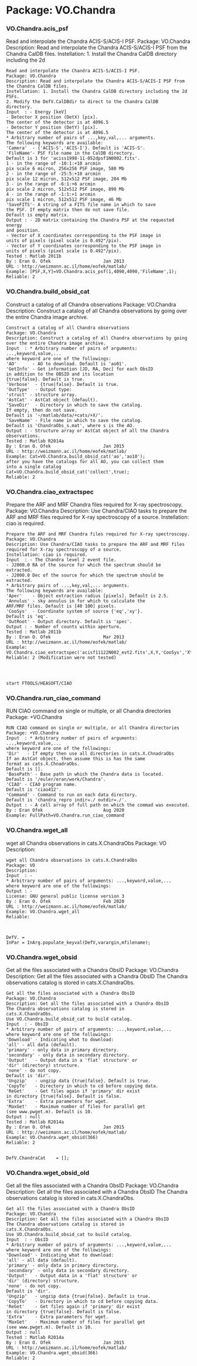 # Package: VO.Chandra


### VO.Chandra.acis_psf

Read and interpolate the Chandra ACIS-S/ACIS-I PSF. Package: VO.Chandra Description: Read and interpolate the Chandra ACIS-S/ACIS-I PSF from the Chandra CalDB files. Instellation: 1. Install the Chandra CalDB directory including the 2d


    
    Read and interpolate the Chandra ACIS-S/ACIS-I PSF.  
    Package: VO.Chandra  
    Description: Read and interpolate the Chandra ACIS-S/ACIS-I PSF from  
    the Chandra CalDB files.  
    Instellation: 1. Install the Chandra CalDB directory including the 2d  
    PSFs.  
    2. Modify the DefV.CalDBdir to direct to the Chandra CalDB  
    directory.  
    Input  : - Energy [keV]  
    - Detector X position (DetX) [pix].  
    The center of the detector is at 4096.5  
    - Detector Y position (DetY) [pix].  
    The center of the detector is at 4096.5  
    * Arbitrary number of pairs of ...,key,val,... arguments.  
    The following keywords are available:  
    'Camera'  - {'ACIS-S','ACIS-I'}. Default is 'ACIS-S'.  
    'FileName'- PSF file name in the CalDB directory.  
    Default is 1 for 'aciss1998-11-052dpsf1N0002.fits'.  
    1 - in the range of -10:1:+10 arcmin  
    pix scale 6 micron, 256x256 PSF image, 580 Mb  
    2 - in the range of -25:5:+10 arcmin  
    pix scale 12 micron, 512x512 PSF image, 204 Mb  
    3 - in the range of -6:1:+6 arcmin  
    pix scale 2 micron, 512x512 PSF image, 890 Mb  
    4 - in the range of -1:1:+1 arcmin  
    pix scale 1 micron, 512x512 PSF image, 46 Mb  
    'SaveFITS'- A string of a FITS file name in which to save  
    the PSF. If empty matrix then do not save file.  
    Default is empty matrix.  
    Output : - 2D matrix containing the Chandra PSF at the requested energy  
    and position.  
    - Vector of X coordinates corresponding to the PSF image in  
    units of pixels (pixel scale is 0.492"/pix).  
    - Vector of Y coordinates corresponding to the PSF image in  
    units of pixels (pixel scale is 0.492"/pix).  
    Tested : Matlab 2011b  
    By : Eran O. Ofek                    Jan 2013  
    URL : http://weizmann.ac.il/home/eofek/matlab/  
    Example: [PSF,X,Y]=VO.Chandra.acis_psf(1,4090,4090,'FileName',1);  
    Reliable: 2  
      
      
### VO.Chandra.build_obsid_cat

Construct a catalog of all Chandra observations Package: VO.Chandra Description: Construct a catalog of all Chandra observations by going over the entire Chandra image archive.


    
    Construct a catalog of all Chandra observations  
    Package: VO.Chandra  
    Description: Construct a catalog of all Chandra observations by going  
    over the entire Chandra image archive.  
    Input  : * Arbitrary number of pairs of arguments: ...,keyword,value,...  
    where keyword are one of the followings:  
    'AO'      - AO to download. Default is 'ao01'.  
    'GetInfo' - Get information [JD, RA, Dec] for each ObsID  
    in addition to the OBSID and its location  
    {true|false}. Default is true.  
    'Verbose'  - {true|false}. Default is true.  
    'OutType'  - Output type:  
    'struct' - structure array.  
    'AstCat' - AstCat object (default).  
    'SaveDir'  - Directory in which to save the catalog.  
    If empty, then do not save.  
    Default is '~/matlab/data/+cats/+X/'.  
    'SaveName' - File name in which to save the catalog.  
    Default is 'ChandraObs_s.mat', where s is the AO.  
    Output : - Structure array or AstCat object of all the Chandra observations.  
    Tested : Matlab R2014a  
    By : Eran O. Ofek                    Jan 2015  
    URL : http://weizmann.ac.il/home/eofek/matlab/  
    Example: Cat=VO.Chandra.build_obsid_cat('ao','ao10');  
    after you have the catalogs for all AO, you can collect them  
    into a single catalog  
    Cat=VO.Chandra.build_obsid_cat('collect',true);  
    Reliable: 2  
      
      
### VO.Chandra.ciao_extractspec

Prepare the ARF and MRF Chandra files required for X-ray spectroscopy. Package: VO.Chandra Description: Use Chandra/CIAO tasks to prepare the ARF and MRF files required for X-ray spectroscopy of a source. Instellation: ciao is required.


    
    Prepare the ARF and MRF Chandra files required for X-ray spectroscopy.  
    Package: VO.Chandra  
    Description: Use Chandra/CIAO tasks to prepare the ARF and MRF files  
    required for X-ray spectroscopy of a source.  
    Instellation: ciao is required.  
    Input  : - The Chandra level 2 event file.  
    - J2000.0 RA of the source for which the spectrum should be  
    extracted.  
    - J2000.0 Dec of the source for which the spectrum should be  
    extracted.  
    * Arbitrary pairs of ...,key,val,... arguments.  
    The following keywords are available:  
    'Aper'    - Object extraction radius [pixels]. Default is 2.5.  
    'Annulus' - sky annulus in for which to calculate the  
    ARF/MRF files. Default is [40 100] pixels.  
    'CooSys'  - Coordinate system of source {'eq','xy'}.  
    Default is 'eq'.  
    'OutRoot' - Output directory. Default is 'spec'.  
    Output : - Number of counts within aperture.  
    Tested : Matlab 2011b  
    By : Eran O. Ofek                    Mar 2013  
    URL : http://weizmann.ac.il/home/eofek/matlab/  
    Example: VO.Chandra.ciao_extractspec('acisf11122N002_evt2.fits',X,Y,'CooSys','XY')  
    Reliable: 2 (Modification were not tested)  
      
      
      
      
    start FTOOLS/HEASOFT/CIAO  
### VO.Chandra.run_ciao_command

RUN CIAO command on single or multiple, or all Chandra directories Package: +VO.Chandra


    
    RUN CIAO command on single or multiple, or all Chandra directories  
    Package: +VO.Chandra  
    Input  : * Arbitrary number of pairs of arguments: ...,keyword,value,...  
    where keyword are one of the followings:  
    'Dir'   - If empty then use all directories in cats.X.ChnadraObs  
    If an AstCat object, then assume this is has the same  
    format as cats.X.ChnadraObs.  
    Default is [].  
    'BasePath' - Base path in which the Chandra data is located.  
    Default is '/euler/eran/work/Chandra'.  
    'CIAO' - CIAO program name.  
    Default is 'ciao412'.  
    'Command' - Command to run on each data directory.  
    Default is 'chandra_repro indir=./ outdir=./'.  
    Output : - A cell array of full path on which the commad was executed.  
    By : Eran Ofek                       Aug 2020  
    Example: FullPath=VO.Chandra.run_ciao_command  
      
      
      
### VO.Chandra.wget_all

wget all Chandra observations in cats.X.ChandraObs Package: VO Description:


    
    wget all Chandra observations in cats.X.ChandraObs  
    Package: VO  
    Description:  
    Input  : -  
    * Arbitrary number of pairs of arguments: ...,keyword,value,...  
    where keyword are one of the followings:  
    Output : -  
    License: GNU general public license version 3  
    By : Eran O. Ofek                    Feb 2020  
    URL : http://weizmann.ac.il/home/eofek/matlab/  
    Example: VO.Chandra.wget_all  
    Reliable:  
      
      
      
    DefV. =  
    InPar = InArg.populate_keyval(DefV,varargin,mfilename);  
      
      
### VO.Chandra.wget_obsid

Get all the files associated with a Chandra ObsID Package: VO.Chandra Description: Get all the files associated with a Chandra ObsID The Chandra observations catalog is stored in cats.X.ChandraObs.


    
    Get all the files associated with a Chandra ObsID  
    Package: VO.Chandra  
    Description: Get all the files associated with a Chandra ObsID  
    The Chandra observations catalog is stored in  
    cats.X.ChandraObs.  
    Use VO.Chandra.build_obsid_cat to build catalog.  
    Input  : - ObsID  
    * Arbitrary number of pairs of arguments: ...,keyword,value,...  
    where keyword are one of the followings:  
    'Download' - Indicating what to download:  
    'all' - all data (default).  
    'primary' - only data in primary directory.  
    'secondary' - only data in secondary directory.  
    'Output'   - Output data in a 'flat' structure' or  
    'dir' (directory) structure.  
    'none' - do not copy.  
    Default is 'dir'.  
    'Ungzip'   - ungzip data {true|false}. Default is true.  
    'CopyTo'   - Directory in which to cd before copying data.  
    'ReGet'    - Get files again if 'primary' dir exist  
    in directory {true|false}. Default is false.  
    'Extra'    - Extra parameters for wget.  
    'MaxGet'   - Maximum number of files for parallel get  
    (see www.pwget.m). Default is 10.  
    Output : null  
    Tested : Matlab R2014a  
    By : Eran O. Ofek                    Jan 2015  
    URL : http://weizmann.ac.il/home/eofek/matlab/  
    Example: VO.Chandra.wget_obsid(366)  
    Reliable: 2  
      
      
    DefV.ChandraCat    = [];  
### VO.Chandra.wget_obsid_old

Get all the files associated with a Chandra ObsID Package: VO.Chandra Description: Get all the files associated with a Chandra ObsID The Chandra observations catalog is stored in cats.X.ChandraObs.


    
    Get all the files associated with a Chandra ObsID  
    Package: VO.Chandra  
    Description: Get all the files associated with a Chandra ObsID  
    The Chandra observations catalog is stored in  
    cats.X.ChandraObs.  
    Use VO.Chandra.build_obsid_cat to build catalog.  
    Input  : - ObsID  
    * Arbitrary number of pairs of arguments: ...,keyword,value,...  
    where keyword are one of the followings:  
    'Download' - Indicating what to download:  
    'all' - all data (default).  
    'primary' - only data in primary directory.  
    'secondary' - only data in secondary directory.  
    'Output'   - Output data in a 'flat' structure' or  
    'dir' (directory) structure.  
    'none' - do not copy.  
    Default is 'dir'.  
    'Ungzip'   - ungzip data {true|false}. Default is true.  
    'CopyTo'   - Directory in which to cd before copying data.  
    'ReGet'    - Get files again if 'primary' dir exist  
    in directory {true|false}. Default is false.  
    'Extra'    - Extra parameters for wget.  
    'MaxGet'   - Maximum number of files for parallel get  
    (see www.pwget.m). Default is 10.  
    Output : null  
    Tested : Matlab R2014a  
    By : Eran O. Ofek                    Jan 2015  
    URL : http://weizmann.ac.il/home/eofek/matlab/  
    Example: VO.Chandra.wget_obsid(366)  
    Reliable: 2  
      
